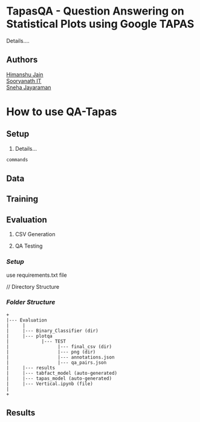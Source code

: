 # TapasQA - Question Answering on Statistical Plots using Google TAPAS
Details....

## Authors

[Himanshu Jain](https://github.com/nhimanshujain) <br>
[Sooryanath IT](https://github.com/SooryanathIT) <br>
[Sneha Jayaraman]()

# How to use QA-Tapas

## Setup 
1. Details...
```bash
commands
```

## Data



## Training



## Evaluation

1) CSV Generation

2) QA Testing

### *Setup*
use requirements.txt file

// Directory Structure

### *Folder Structure*
```
+
|--- Evaluation
|     |
|     |--- Binary_Classifier (dir)
|     |--- plotqa
|            |--- TEST
|                  |--- final_csv (dir)
|                  |--- png (dir)
|                  |--- annotations.json
|                  |--- qa_pairs.json
|     |--- results
|     |--- tabfact_model (auto-generated)
|     |--- tapas_model (auto-generated)
|     |--- Vertical.ipynb (file)
|
+

```



## Results

